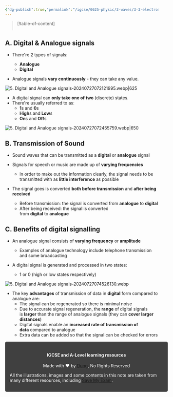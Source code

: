 ```yaml
---
{"dg-publish":true,"permalink":"/igcse/0625-physic/3-waves/3-3-electromagnetic-spectrum/5-digital-and-analogue-signals/","tags":["IGCSE","0625-Physics"],"noteIcon":""}
---
```


> [!table-of-content]
> ```table-of-contents
> ```

## A. Digital & Analogue signals
- There're 2 types of signals:
	- **Analogue**
	- **Digital**

- Analogue signals **vary continuously** - they can take any value.

![5. Digital and Analogue signals-20240727072121995.webp|625](/img/user/IGCSE/0625%20-%20Physic/3.%20Waves/3.3.%20Electromagnetic%20spectrum/Resources/5.%20Digital%20and%20Analogue%20signals-20240727072121995.webp)

- A digital signal can **only take one of two** (discrete) states.
- There're usually referred to as:
	- **1**s and **0**s
	- **High**s and **Low**s
	- **On**s and **Off**s

![5. Digital and Analogue signals-20240727072455759.webp|650](/img/user/IGCSE/0625%20-%20Physic/3.%20Waves/3.3.%20Electromagnetic%20spectrum/Resources/5.%20Digital%20and%20Analogue%20signals-20240727072455759.webp)

## B. Transmission of Sound
- Sound waves that can be transmitted as a **digital** or **analogue** signal
- Signals for speech or music are made up of **varying frequencies**
    - In order to make out the information clearly, the signal needs to be transmitted with as **little interference** as possible

- The signal goes is converted **both before transmission** and **after being received**
    - Before transmission: the signal is converted from **analogue** to **digital**
    - After being received: the signal is converted from **digital** to **analogue**

## C. Benefits of digital signalling
- An analogue signal consists of **varying frequency** or **amplitude**
    - Examples of analogue technology include telephone transmission and some broadcasting

- A digital signal is generated and processed in two states:
    - 1 or 0 (high or low states respectively)

![5. Digital and Analogue signals-20240727074526130.webp](/img/user/IGCSE/0625%20-%20Physic/3.%20Waves/3.3.%20Electromagnetic%20spectrum/Resources/5.%20Digital%20and%20Analogue%20signals-20240727074526130.webp)

- The key **advantages** of transmission of data in **digital** form compared to analogue are:
    - The signal can be regenerated so there is minimal noise
    - Due to accurate signal regeneration, the **range** of digital signals is **larger** than the range of analogue signals (they can **cover larger distances**)
    - Digital signals enable an **increased rate of transmission of data** compared to analogue
    - Extra data can be added so that the signal can be checked for errors


<div class="transclusion internal-embed is-loaded"><div class="markdown-embed">





<div style="background-color: #404040; padding:15px; border-radius: 5px; color: #fff; width: 100%">
<h4 style="text-align: center">IGCSE and A-Level learning resources</h4>
<p style="text-align: center">Made with ♥ by <a href="https://www.facebook.com/luong.tuandung.3/" target="_blank">Dung</a>, No Rights Reserved</p>
<p>All the illustrations, images and some contents in this note are taken from many different resources, including <a href="https://www.savemyexams.com/" target="_blank">Save My Exam</a>.</p>
</div>


</div></div>
